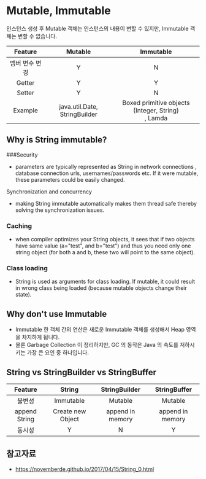 # Mutable, Immutable  

인스턴스 생성 후 Mutable 객체는 인스턴스의 내용이 변할 수 있지만, Immutable 객체는 변할 수 없습니다.

|    Feature     |               Mutable               |                       Immutable                       |
| :------------: | :---------------------------------: | :---------------------------------------------------: |
| 멤버 변수 변경 |                  Y                  |                           N                           |
|     Getter     |                  Y                  |                           Y                           |
|     Setter     |                  Y                  |                           N                           |
|    Example     | java.util.Date, StringBuilder | Boxed primitive objects (Integer, String)<br />, Lamda |


## Why is String immutable? 
###Security
- parameters are typically represented as String in network connections
, database connection urls, usernames/passwords etc. If it were mutable, these parameters could be easily changed.

Synchronization and concurrency
- making String immutable automatically makes them thread safe thereby solving the synchronization issues.

### Caching
- when compiler optimizes your String objects, it sees that if two objects have same value (a="test", and b="test") 
and thus you need only one string object (for both a and b, these two will point to the same object).

### Class loading
- String is used as arguments for class loading. 
If mutable, it could result in wrong class being loaded (because mutable objects change their state).


## Why don't use Immutable
- Immutable 한 객체 간의 연산은 새로운 Immutable 객체를 생성해서 Heap 영역을 차지하게 됩니다. 
- 물론 Garbage Collection 이 정리하지만, GC 의 동작은 Java 의 속도를 저하시키는 가장 큰 요인 중 하나입니다.


## String vs StringBuilder vs StringBuffer

|    Feature    |      String       |  StringBuilder   |   StringBuffer   |
| :-----------: | :---------------: | :--------------: | :--------------: |
|    불변성     |     Immutable     |     Mutable      |     Mutable      |
| append String | Create new Object | append in memory | append in memory |
|    동시성     |         Y         |        N         |        Y         |

## 참고자료 
- https://novemberde.github.io/2017/04/15/String_0.html
